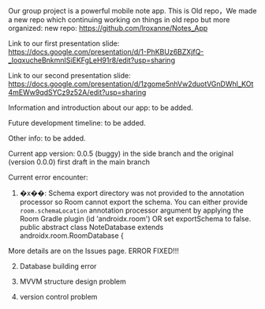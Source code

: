 Our group project is a powerful mobile note app. 
This is Old repo，We made a new repo which continuing working on things in old repo but more organized: 
new repo: https://github.com/lroxanne/Notes_App

Link to our first presentation slide: https://docs.google.com/presentation/d/1-PhKBUz6BZXjfQ-_IoqxucheBnkmnISiEKFgLeH91r8/edit?usp=sharing

Link to our second presentation slide: https://docs.google.com/presentation/d/1zgome5nhVw2duotVGnDWhl_KOt4mEWw9qdSYCz9z52A/edit?usp=sharing

Information and introduction about our app: to be added.

Future development timeline: to be added.

Other info: to be added.

Current app version: 0.0.5 (buggy) in the side branch and the original (version 0.0.0) first draft in the main branch

Current error encounter: 
1. �x��: Schema export directory was not provided to the annotation processor so Room cannot export the schema. You can either provide `room.schemaLocation` annotation processor argument by applying the Room Gradle plugin (id 'androidx.room') OR set exportSchema to false.
public abstract class NoteDatabase extends androidx.room.RoomDatabase {

More details are on the Issues page. ERROR FIXED!!!

2. Database building error

3. MVVM structure design problem

4. version control problem
